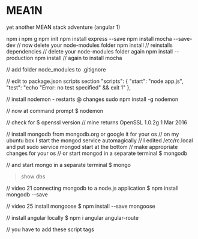 # MEA1N
yet another MEAN stack adventure (angular 1)




npm i npm g
npm init
npm install express --save
npm install mocha --save-dev
// now delete your node-modules folder
npm install  // reinstalls dependencies
// delete your node-modules folder again
npm install --production
npm install  // again to install mocha

// add folder node_modules to .gitignore

// edit to package.json scripts section
"scripts": {
  "start": "node app.js",
  "test": "echo \"Error: no test specified\" && exit 1"
},

// install nodemon - restarts @ changes
sudo npm install -g nodemon

// now at command prompt
$ nodemon

// check for
$ openssl version  // mine returns OpenSSL 1.0.2g  1 Mar 2016

// install mongodb from mongodb.org or google it for your os
// on my ubuntu box I start the mongod service automagically
// I edited /etc/rc.local and put sudo service mongod start at the bottom
// make appropriate changes for your os
// or start mongod in a separate terminal
$ mongodb

// and start mongo in a separate terminal
$ mongo
> show dbs

// video 21 connecting mongodb to a node.js application
$ npm install mongodb --save

// video 25 install mongoose
$ npm install --save mongoose

// install angular locally
$ npm i angular angular-route

// you have to add these script tags
<script type="text/javascript" src="node_modules/angular/angular.js"></script>
<script type="text/javascript" src="node_modules/angular-route/angular-route.js"></script>